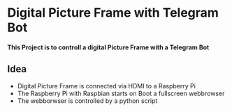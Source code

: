 # Digital Picture Frame with Telegram Bot
#### This Project is to controll a digital Picture Frame with a Telegram Bot

## Idea 
* Digital Picture Frame is connected via HDMI to a Raspberry Pi
* The Raspberry Pi with Raspbian starts on Boot a fullscreen webbrowser 
* The webborwser is controlled by a python script 